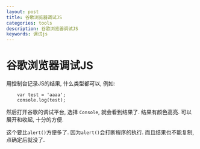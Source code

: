 ```yaml
---
layout: post
title: 谷歌浏览器调试JS
categories: tools
description: 谷歌浏览器调试JS
keywords: 调试js
---
```


# 谷歌浏览器调试JS

用控制台记录JS的结果, 什么类型都可以, 例如:

```
    var test = 'aaaa';
    console.log(test);
```

然后打开谷歌的调试平台, 选择 `Console`, 就会看到结果了. 
结果有颜色高亮. 可以展开和收起, 十分的方便. 

这个要比`alert()`方便多了. 
因为`alert()`会打断程序的执行. 而且结果也不能复制, 点确定后就没了. 







